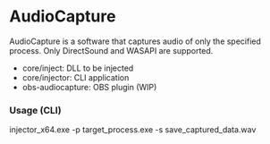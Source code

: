 # AudioCapture
AudioCapture is a software that captures audio of only the specified process. 
Only DirectSound and WASAPI are supported.

- core/inject: DLL to be injected
- core/injector: CLI application
- obs-audiocapture: OBS plugin (WIP)

### Usage (CLI)
injector_x64.exe -p target_process.exe -s save_captured_data.wav
